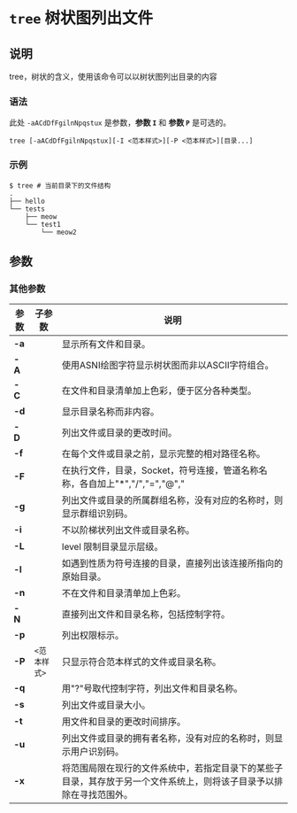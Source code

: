 # `tree` 树状图列出文件

## 说明

tree，树状的含义，使用该命令可以以树状图列出目录的内容

### 语法

此处 `-aACdDfFgilnNpqstux` 是参数，**参数 `I`** 和 **参数 `P`** 是可选的。

```shell
tree [-aACdDfFgilnNpqstux][-I <范本样式>][-P <范本样式>][目录...]
```

### 示例

```shell
$ tree # 当前目录下的文件结构
.
├── hello
└── tests
    ├── meow
    └── test1
        └── meow2
```

## 参数

### 其他参数

| 参数 | 子参数 | 说明 |
| ------- | --- | ------------------ |
| **-a** | | 显示所有文件和目录。 |
| **-A**  | | 使用ASNI绘图字符显示树状图而非以ASCII字符组合。 |
| **-C**  | | 在文件和目录清单加上色彩，便于区分各种类型。 |
| **-d**  | | 显示目录名称而非内容。 |
| **-D**  | | 列出文件或目录的更改时间。 |
| **-f**  | | 在每个文件或目录之前，显示完整的相对路径名称。 |
| **-F**  | | 在执行文件，目录，Socket，符号连接，管道名称名称，各自加上"\*","/","=","@","|"号。 |
| **-g**  | | 列出文件或目录的所属群组名称，没有对应的名称时，则显示群组识别码。 |
| **-i**  | | 不以阶梯状列出文件或目录名称。 |
| **-L**  | | level 限制目录显示层级。 |
| **-l**  | | 如遇到性质为符号连接的目录，直接列出该连接所指向的原始目录。 |
| **-n**  | | 不在文件和目录清单加上色彩。 |
| **-N**  | | 直接列出文件和目录名称，包括控制字符。 |
| **-p**  | | 列出权限标示。 |
| **-P** | `<范本样式>` | 只显示符合范本样式的文件或目录名称。 |
| **-q**  | | 用"?"号取代控制字符，列出文件和目录名称。 |
| **-s**  | | 列出文件或目录大小。 |
| **-t**  | | 用文件和目录的更改时间排序。 |
| **-u**  | | 列出文件或目录的拥有者名称，没有对应的名称时，则显示用户识别码。 |
| **-x**  | | 将范围局限在现行的文件系统中，若指定目录下的某些子目录，其存放于另一个文件系统上，则将该子目录予以排除在寻找范围外。 |
